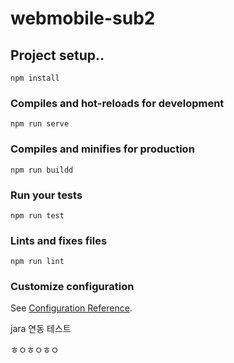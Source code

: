 # webmobile-sub2

## Project setup..
```
npm install
```

### Compiles and hot-reloads for development
```
npm run serve
```

### Compiles and minifies for production
```
npm run buildd
```

### Run your tests
```
npm run test
```

### Lints and fixes files
```
npm run lint
```

### Customize configuration
See [Configuration Reference](https://cli.vuejs.org/config/).

jara 연동 테스트

ㅎㅇㅎㅇㅎㅇ
